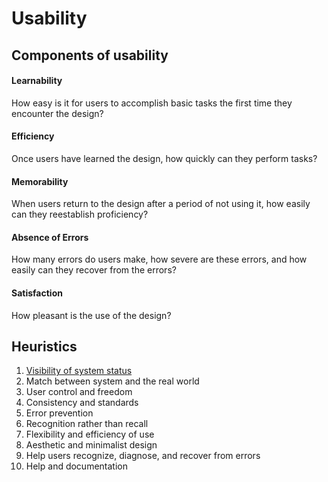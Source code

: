 
# Usability

## Components of usability

#### Learnability
How easy is it for users to accomplish basic tasks the first time they encounter the design?

#### Efficiency
Once users have learned the design, how quickly can they perform tasks?

#### Memorability
When users return to the design after a period of not using it, how easily can they reestablish proficiency?

#### Absence of Errors
How many errors do users make, how severe are these errors, and how easily can they recover from the errors?

#### Satisfaction
How pleasant is the use of the design?


## Heuristics

1. [Visibility of system status](./usability_examples/status.md)
2. Match between system and the real world
3. User control and freedom
4. Consistency and standards
5. Error prevention
6. Recognition rather than recall
7. Flexibility and efficiency of use
8. Aesthetic and minimalist design
9. Help users recognize, diagnose, and recover from errors
10. Help and documentation




